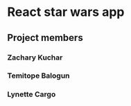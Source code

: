 # React star wars app

## Project members

### Zachary Kuchar

### Temitope Balogun

### Lynette Cargo
